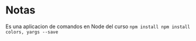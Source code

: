 # Notas

Es una aplicacion de comandos en Node del curso
``
npm install
npm install colors, yargs --save
``
